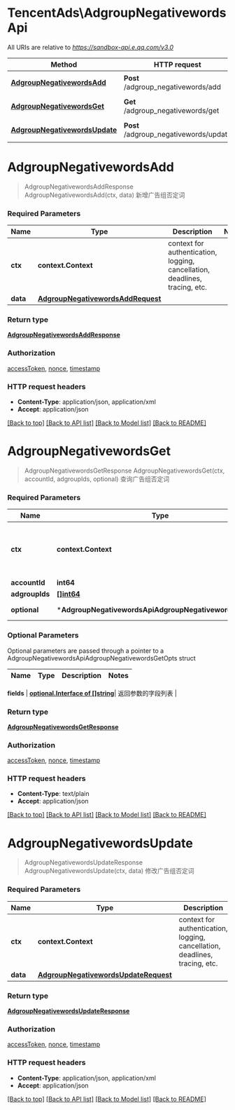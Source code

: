 # TencentAds\AdgroupNegativewordsApi

All URIs are relative to *https://sandbox-api.e.qq.com/v3.0*

Method | HTTP request | Description
------------- | ------------- | -------------
[**AdgroupNegativewordsAdd**](AdgroupNegativewordsApi.md#AdgroupNegativewordsAdd) | **Post** /adgroup_negativewords/add | 新增广告组否定词
[**AdgroupNegativewordsGet**](AdgroupNegativewordsApi.md#AdgroupNegativewordsGet) | **Get** /adgroup_negativewords/get | 查询广告组否定词
[**AdgroupNegativewordsUpdate**](AdgroupNegativewordsApi.md#AdgroupNegativewordsUpdate) | **Post** /adgroup_negativewords/update | 修改广告组否定词


# **AdgroupNegativewordsAdd**
> AdgroupNegativewordsAddResponse AdgroupNegativewordsAdd(ctx, data)
新增广告组否定词

### Required Parameters

Name | Type | Description  | Notes
------------- | ------------- | ------------- | -------------
 **ctx** | **context.Context** | context for authentication, logging, cancellation, deadlines, tracing, etc.
  **data** | [**AdgroupNegativewordsAddRequest**](AdgroupNegativewordsAddRequest.md)|  | 

### Return type

[**AdgroupNegativewordsAddResponse**](AdgroupNegativewordsAddResponse.md)

### Authorization

[accessToken](../README.md#accessToken), [nonce](../README.md#nonce), [timestamp](../README.md#timestamp)

### HTTP request headers

 - **Content-Type**: application/json, application/xml
 - **Accept**: application/json

[[Back to top]](#) [[Back to API list]](../README.md#documentation-for-api-endpoints) [[Back to Model list]](../README.md#documentation-for-models) [[Back to README]](../README.md)

# **AdgroupNegativewordsGet**
> AdgroupNegativewordsGetResponse AdgroupNegativewordsGet(ctx, accountId, adgroupIds, optional)
查询广告组否定词

### Required Parameters

Name | Type | Description  | Notes
------------- | ------------- | ------------- | -------------
 **ctx** | **context.Context** | context for authentication, logging, cancellation, deadlines, tracing, etc.
  **accountId** | **int64**|  | 
  **adgroupIds** | [**[]int64**](int64.md)|  | 
 **optional** | ***AdgroupNegativewordsApiAdgroupNegativewordsGetOpts** | optional parameters | nil if no parameters

### Optional Parameters
Optional parameters are passed through a pointer to a AdgroupNegativewordsApiAdgroupNegativewordsGetOpts struct

Name | Type | Description  | Notes
------------- | ------------- | ------------- | -------------


 **fields** | [**optional.Interface of []string**](string.md)| 返回参数的字段列表 | 

### Return type

[**AdgroupNegativewordsGetResponse**](AdgroupNegativewordsGetResponse.md)

### Authorization

[accessToken](../README.md#accessToken), [nonce](../README.md#nonce), [timestamp](../README.md#timestamp)

### HTTP request headers

 - **Content-Type**: text/plain
 - **Accept**: application/json

[[Back to top]](#) [[Back to API list]](../README.md#documentation-for-api-endpoints) [[Back to Model list]](../README.md#documentation-for-models) [[Back to README]](../README.md)

# **AdgroupNegativewordsUpdate**
> AdgroupNegativewordsUpdateResponse AdgroupNegativewordsUpdate(ctx, data)
修改广告组否定词

### Required Parameters

Name | Type | Description  | Notes
------------- | ------------- | ------------- | -------------
 **ctx** | **context.Context** | context for authentication, logging, cancellation, deadlines, tracing, etc.
  **data** | [**AdgroupNegativewordsUpdateRequest**](AdgroupNegativewordsUpdateRequest.md)|  | 

### Return type

[**AdgroupNegativewordsUpdateResponse**](AdgroupNegativewordsUpdateResponse.md)

### Authorization

[accessToken](../README.md#accessToken), [nonce](../README.md#nonce), [timestamp](../README.md#timestamp)

### HTTP request headers

 - **Content-Type**: application/json, application/xml
 - **Accept**: application/json

[[Back to top]](#) [[Back to API list]](../README.md#documentation-for-api-endpoints) [[Back to Model list]](../README.md#documentation-for-models) [[Back to README]](../README.md)

